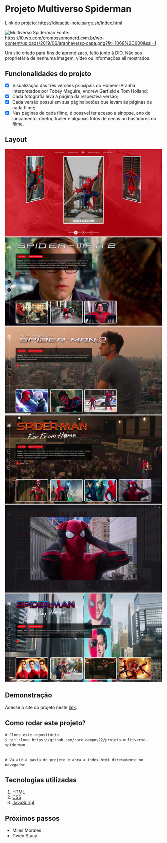 # Projeto Multiverso Spiderman

Link do projeto: https://didactic-note.surge.sh/index.html

![Multiverso Spiderman](https://i0.wp.com/cromossomonerd.com.br/wp-content/uploads/2019/06/aranhaverso-capa.png?fit=1068%2C600&ssl=1)
Fonte: https://i0.wp.com/cromossomonerd.com.br/wp-content/uploads/2019/06/aranhaverso-capa.png?fit=1068%2C600&ssl=1


Um site criado para fins de aprendizado, feito junto à DIO. Não sou proprietária de nenhuma imagem, vídeo ou informações ali mostrados.


## Funcionalidades do projeto
 - [x] Visualização das três versões principais do Homem-Aranha interpretados por Tobey Maguire, Andrew Garfield e Tom Holland;
 - [x] Cada fotografia leva à página da respectiva versão;
 - [x] Cada versão possui em sua página botões que levam às páginas de cada filme;
 - [x] Nas páginas de cada filme, é possível ter acesso à sinopse, ano de lançamento, diretor, trailer e algumas fotos de cenas ou bastidores do filme.

##  Layout

![Página inicial](./assets/images/screen/homepage.png)
![Tela Spiderman 2](./assets/images/screen/tela-spider-man2.png)
![Tela Amazing Spiderman 2](./assets/images/screen/tela-amazing-spiderman-2.png)
![Tela Far from Home](./assets/images/screen/tela-far-from-home.png)
![Tela Amostra da foto maior](./assets/images/screen/tela-picture-tom.png)
![Tela No Way Home](./assets/images/screen/tela-no-way-home.png)

## Demonstração
Acesse o site do projeto neste [link](https://dependent-thumb.surge.sh).

## Como rodar este projeto?

```
# Clone este repositório
$ git clone https://github.com/carolcampos22/projeto-multiverso-spiderman


# Vá até à pasta do projeto e abra o index.html diretamente no navegador.

```

## Tecnologias utilizadas

1. [HTML](https://developer.mozilla.org/pt-BR/docs/Web/HTML)
2. [CSS](https://developer.mozilla.org/pt-BR/docs/Web/CSS)
3. [JavaScript](https://developer.mozilla.org/pt-BR/docs/Web/JavaScript)

## Próximos passos

-  Miles Morales
-  Gwen Stacy
 
 
